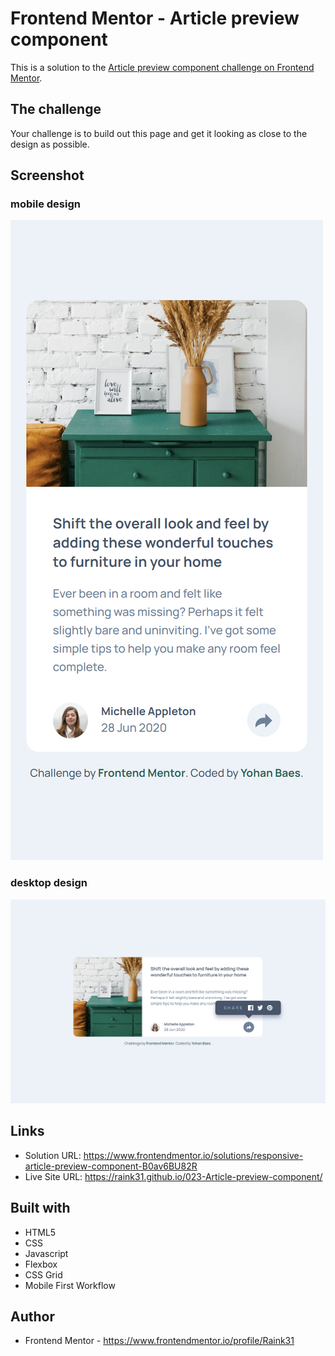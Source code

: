 # Frontend Mentor - Article preview component

This is a solution to the [Article preview component challenge on Frontend Mentor](https://www.frontendmentor.io/challenges/article-preview-component-dYBN_pYFT).


## The challenge

Your challenge is to build out this page and get it looking as close to the design as possible.


## Screenshot

### mobile design
![first screenshot](./assets/images/mobile.png)

### desktop design
![second screenshot](./assets/images/desktop.png)


## Links

- Solution URL: https://www.frontendmentor.io/solutions/responsive-article-preview-component-B0av6BU82R
- Live Site URL: https://raink31.github.io/023-Article-preview-component/


## Built with

- HTML5
- CSS
- Javascript
- Flexbox
- CSS Grid
- Mobile First Workflow


## Author

- Frontend Mentor - https://www.frontendmentor.io/profile/Raink31

